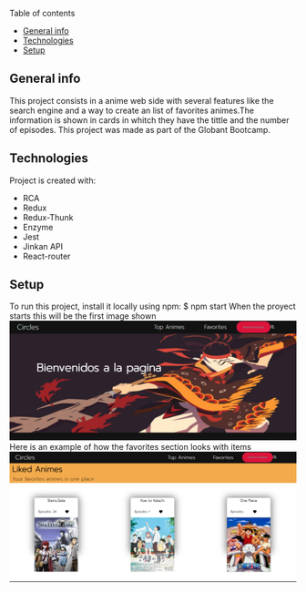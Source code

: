 Table of contents
* [General info](#general-info)
* [Technologies](#technologies)
* [Setup](#setup)

## General info
This project consists in a anime web side with several features like the search engine and a way to create an list of favorites animes.The information is shown in cards in whitch they have the tittle and the number of episodes. This project was made as part of the Globant Bootcamp.
## Technologies
Project is created with:
* RCA
* Redux
* Redux-Thunk
* Enzyme
* Jest
* Jinkan API
* React-router
	
## Setup
To run this project, install it locally using npm:
$ npm start
When the proyect starts this will be the first image shown 
![Screenshot](imagen_2021-06-24_232445.png)
Here is an example of how the favorites section looks with items 
![Screenshot](imagen_2021-06-24_234937.png)
